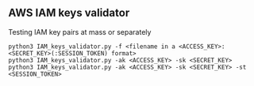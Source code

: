 ## AWS IAM keys validator

Testing IAM key pairs at mass or separately

```console
python3 IAM_keys_validator.py -f <filename in a <ACCESS_KEY>:<SECRET_KEY>(:SESSION_TOKEN) format>
python3 IAM_keys_validator.py -ak <ACCESS_KEY> -sk <SECRET_KEY>
python3 IAM_keys_validator.py -ak <ACCESS_KEY> -sk <SECRET_KEY> -st <SESSION_TOKEN>
```
